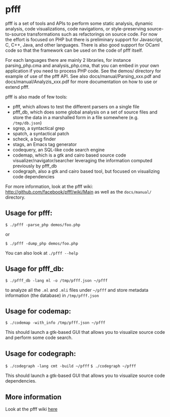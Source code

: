 
pfff
======

pfff is a set of tools and APIs to perform some static analysis, dynamic
analysis, code visualizations, code navigations, or style-preserving
source-to-source transformations such as refactorings on source code.
For now the effort is focused on PHP but there is preliminary support
for Javascript, C, C++, Java, and other languages. There is also
good support for OCaml code so that the framework can be used
on the code of pfff itself.

For each languages there are mainly 2 libraries, for instance
parsing_php.cma and analysis_php.cma, that you can
embed in your own application if you need to process PHP code. See the
demos/ directory for example of use of the pfff API. See also
docs/manual/Parsing_xxx.pdf and docs/manual/Analyzis_xxx.pdf for 
more documentation on how to use or extend pfff.

pfff is also made of few tools:
 - pfff, which allows to test the different parsers on a single file
 - pfff_db, which does some global analysis on a set of source files and
   store the data in a marshalled form in a file somewhere 
   (e.g. ```/tmp/db.json```)
 - sgrep, a syntactical grep
 - spatch, a syntactical patch
 - scheck, a bug finder
 - stags, an Emacs tag generator
 - codequery, an SQL-like code search engine
 - codemap, which is a gtk and cairo based source code 
   visualizer/navigator/searcher leveraging the information computed 
   previously by pfff_db
 - codegraph, also a gtk and cairo based tool, but focused on visualizing
   code dependencies

For more information, look at the pfff wiki:
 http://github.com/facebook/pfff/wiki/Main
as well as the ```docs/manual/``` directory.

Usage for pfff:
-----------------

   ```$ ./pfff -parse_php demos/foo.php``` 

or

   ```$ ./pfff -dump_php demos/foo.php``` 

You can also look at ```./pfff --help```

Usage for pfff_db:
-------------------

   ```$ ./pfff_db -lang ml -o /tmp/pfff.json ~/pfff```

to analyze all the ```.ml``` and ```.mli``` files under ```~/pfff``` and store
metadata information (the database) in ```/tmp/pfff.json```

Usage for codemap:
------------------------

  ```$ ./codemap -with_info /tmp/pfff.json ~/pfff```

This should launch a gtk-based GUI that allows you to visualize
source code and perform some code search.

Usage for codegraph:
------------------------

  ```$ ./codegraph -lang cmt -build ~/pfff```
  ```$ ./codegraph ~/pfff```

This should launch a gtk-based GUI that allows you to visualize
source code dependencies.

More information
----------------------

Look at the pfff wiki [here](http://github.com/facebook/pfff/wiki/Main)
